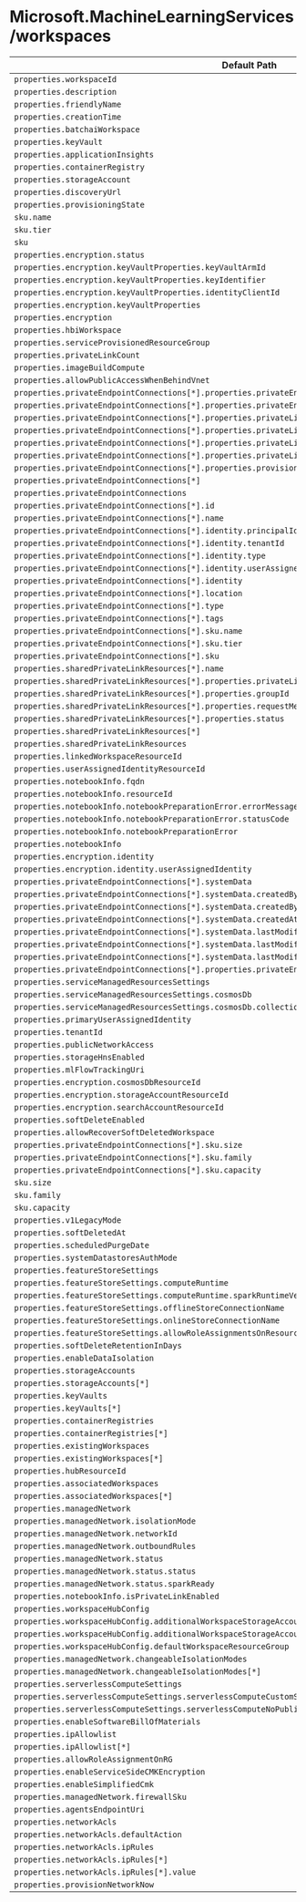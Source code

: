 # Microsoft.MachineLearningServices/workspaces

| Default Path | Alias |
|---|---|
| `properties.workspaceId` | `Microsoft.MachineLearningServices/workspaces/workspaceId` |
| `properties.description` | `Microsoft.MachineLearningServices/workspaces/description` |
| `properties.friendlyName` | `Microsoft.MachineLearningServices/workspaces/friendlyName` |
| `properties.creationTime` | `Microsoft.MachineLearningServices/workspaces/creationTime` |
| `properties.batchaiWorkspace` | `Microsoft.MachineLearningServices/workspaces/batchaiWorkspace` |
| `properties.keyVault` | `Microsoft.MachineLearningServices/workspaces/keyVault` |
| `properties.applicationInsights` | `Microsoft.MachineLearningServices/workspaces/applicationInsights` |
| `properties.containerRegistry` | `Microsoft.MachineLearningServices/workspaces/containerRegistry` |
| `properties.storageAccount` | `Microsoft.MachineLearningServices/workspaces/storageAccount` |
| `properties.discoveryUrl` | `Microsoft.MachineLearningServices/workspaces/discoveryUrl` |
| `properties.provisioningState` | `Microsoft.MachineLearningServices/workspaces/provisioningState` |
| `sku.name` | `Microsoft.MachineLearningServices/workspaces/sku.name` |
| `sku.tier` | `Microsoft.MachineLearningServices/workspaces/sku.tier` |
| `sku` | `Microsoft.MachineLearningServices/workspaces/sku` |
| `properties.encryption.status` | `Microsoft.MachineLearningServices/workspaces/encryption.status` |
| `properties.encryption.keyVaultProperties.keyVaultArmId` | `Microsoft.MachineLearningServices/workspaces/encryption.keyVaultProperties.keyVaultArmId` |
| `properties.encryption.keyVaultProperties.keyIdentifier` | `Microsoft.MachineLearningServices/workspaces/encryption.keyVaultProperties.keyIdentifier` |
| `properties.encryption.keyVaultProperties.identityClientId` | `Microsoft.MachineLearningServices/workspaces/encryption.keyVaultProperties.identityClientId` |
| `properties.encryption.keyVaultProperties` | `Microsoft.MachineLearningServices/workspaces/encryption.keyVaultProperties` |
| `properties.encryption` | `Microsoft.MachineLearningServices/workspaces/encryption` |
| `properties.hbiWorkspace` | `Microsoft.MachineLearningServices/workspaces/hbiWorkspace` |
| `properties.serviceProvisionedResourceGroup` | `Microsoft.MachineLearningServices/workspaces/serviceProvisionedResourceGroup` |
| `properties.privateLinkCount` | `Microsoft.MachineLearningServices/workspaces/privateLinkCount` |
| `properties.imageBuildCompute` | `Microsoft.MachineLearningServices/workspaces/imageBuildCompute` |
| `properties.allowPublicAccessWhenBehindVnet` | `Microsoft.MachineLearningServices/workspaces/allowPublicAccessWhenBehindVnet` |
| `properties.privateEndpointConnections[*].properties.privateEndpoint.id` | `Microsoft.MachineLearningServices/workspaces/privateEndpointConnections[*].privateEndpoint.id` |
| `properties.privateEndpointConnections[*].properties.privateEndpoint` | `Microsoft.MachineLearningServices/workspaces/privateEndpointConnections[*].privateEndpoint` |
| `properties.privateEndpointConnections[*].properties.privateLinkServiceConnectionState.status` | `Microsoft.MachineLearningServices/workspaces/privateEndpointConnections[*].privateLinkServiceConnectionState.status` |
| `properties.privateEndpointConnections[*].properties.privateLinkServiceConnectionState.description` | `Microsoft.MachineLearningServices/workspaces/privateEndpointConnections[*].privateLinkServiceConnectionState.description` |
| `properties.privateEndpointConnections[*].properties.privateLinkServiceConnectionState.actionsRequired` | `Microsoft.MachineLearningServices/workspaces/privateEndpointConnections[*].privateLinkServiceConnectionState.actionsRequired` |
| `properties.privateEndpointConnections[*].properties.privateLinkServiceConnectionState` | `Microsoft.MachineLearningServices/workspaces/privateEndpointConnections[*].privateLinkServiceConnectionState` |
| `properties.privateEndpointConnections[*].properties.provisioningState` | `Microsoft.MachineLearningServices/workspaces/privateEndpointConnections[*].provisioningState` |
| `properties.privateEndpointConnections[*]` | `Microsoft.MachineLearningServices/workspaces/privateEndpointConnections[*]` |
| `properties.privateEndpointConnections` | `Microsoft.MachineLearningServices/workspaces/privateEndpointConnections` |
| `properties.privateEndpointConnections[*].id` | `Microsoft.MachineLearningServices/workspaces/privateEndpointConnections[*].id` |
| `properties.privateEndpointConnections[*].name` | `Microsoft.MachineLearningServices/workspaces/privateEndpointConnections[*].name` |
| `properties.privateEndpointConnections[*].identity.principalId` | `Microsoft.MachineLearningServices/workspaces/privateEndpointConnections[*].identity.principalId` |
| `properties.privateEndpointConnections[*].identity.tenantId` | `Microsoft.MachineLearningServices/workspaces/privateEndpointConnections[*].identity.tenantId` |
| `properties.privateEndpointConnections[*].identity.type` | `Microsoft.MachineLearningServices/workspaces/privateEndpointConnections[*].identity.type` |
| `properties.privateEndpointConnections[*].identity.userAssignedIdentities` | `Microsoft.MachineLearningServices/workspaces/privateEndpointConnections[*].identity.userAssignedIdentities` |
| `properties.privateEndpointConnections[*].identity` | `Microsoft.MachineLearningServices/workspaces/privateEndpointConnections[*].identity` |
| `properties.privateEndpointConnections[*].location` | `Microsoft.MachineLearningServices/workspaces/privateEndpointConnections[*].location` |
| `properties.privateEndpointConnections[*].type` | `Microsoft.MachineLearningServices/workspaces/privateEndpointConnections[*].type` |
| `properties.privateEndpointConnections[*].tags` | `Microsoft.MachineLearningServices/workspaces/privateEndpointConnections[*].tags` |
| `properties.privateEndpointConnections[*].sku.name` | `Microsoft.MachineLearningServices/workspaces/privateEndpointConnections[*].sku.name` |
| `properties.privateEndpointConnections[*].sku.tier` | `Microsoft.MachineLearningServices/workspaces/privateEndpointConnections[*].sku.tier` |
| `properties.privateEndpointConnections[*].sku` | `Microsoft.MachineLearningServices/workspaces/privateEndpointConnections[*].sku` |
| `properties.sharedPrivateLinkResources[*].name` | `Microsoft.MachineLearningServices/workspaces/sharedPrivateLinkResources[*].name` |
| `properties.sharedPrivateLinkResources[*].properties.privateLinkResourceId` | `Microsoft.MachineLearningServices/workspaces/sharedPrivateLinkResources[*].privateLinkResourceId` |
| `properties.sharedPrivateLinkResources[*].properties.groupId` | `Microsoft.MachineLearningServices/workspaces/sharedPrivateLinkResources[*].groupId` |
| `properties.sharedPrivateLinkResources[*].properties.requestMessage` | `Microsoft.MachineLearningServices/workspaces/sharedPrivateLinkResources[*].requestMessage` |
| `properties.sharedPrivateLinkResources[*].properties.status` | `Microsoft.MachineLearningServices/workspaces/sharedPrivateLinkResources[*].status` |
| `properties.sharedPrivateLinkResources[*]` | `Microsoft.MachineLearningServices/workspaces/sharedPrivateLinkResources[*]` |
| `properties.sharedPrivateLinkResources` | `Microsoft.MachineLearningServices/workspaces/sharedPrivateLinkResources` |
| `properties.linkedWorkspaceResourceId` | `Microsoft.MachineLearningServices/workspaces/linkedWorkspaces.linkedWorkspaceResourceId` |
| `properties.userAssignedIdentityResourceId` | `Microsoft.MachineLearningServices/workspaces/linkedWorkspaces.userAssignedIdentityResourceId` |
| `properties.notebookInfo.fqdn` | `Microsoft.MachineLearningServices/workspaces/notebookInfo.fqdn` |
| `properties.notebookInfo.resourceId` | `Microsoft.MachineLearningServices/workspaces/notebookInfo.resourceId` |
| `properties.notebookInfo.notebookPreparationError.errorMessage` | `Microsoft.MachineLearningServices/workspaces/notebookInfo.notebookPreparationError.errorMessage` |
| `properties.notebookInfo.notebookPreparationError.statusCode` | `Microsoft.MachineLearningServices/workspaces/notebookInfo.notebookPreparationError.statusCode` |
| `properties.notebookInfo.notebookPreparationError` | `Microsoft.MachineLearningServices/workspaces/notebookInfo.notebookPreparationError` |
| `properties.notebookInfo` | `Microsoft.MachineLearningServices/workspaces/notebookInfo` |
| `properties.encryption.identity` | `Microsoft.MachineLearningServices/workspaces/encryption.identity` |
| `properties.encryption.identity.userAssignedIdentity` | `Microsoft.MachineLearningServices/workspaces/encryption.identity.userAssignedIdentity` |
| `properties.privateEndpointConnections[*].systemData` | `Microsoft.MachineLearningServices/workspaces/privateEndpointConnections[*].systemData` |
| `properties.privateEndpointConnections[*].systemData.createdBy` | `Microsoft.MachineLearningServices/workspaces/privateEndpointConnections[*].systemData.createdBy` |
| `properties.privateEndpointConnections[*].systemData.createdByType` | `Microsoft.MachineLearningServices/workspaces/privateEndpointConnections[*].systemData.createdByType` |
| `properties.privateEndpointConnections[*].systemData.createdAt` | `Microsoft.MachineLearningServices/workspaces/privateEndpointConnections[*].systemData.createdAt` |
| `properties.privateEndpointConnections[*].systemData.lastModifiedBy` | `Microsoft.MachineLearningServices/workspaces/privateEndpointConnections[*].systemData.lastModifiedBy` |
| `properties.privateEndpointConnections[*].systemData.lastModifiedByType` | `Microsoft.MachineLearningServices/workspaces/privateEndpointConnections[*].systemData.lastModifiedByType` |
| `properties.privateEndpointConnections[*].systemData.lastModifiedAt` | `Microsoft.MachineLearningServices/workspaces/privateEndpointConnections[*].systemData.lastModifiedAt` |
| `properties.privateEndpointConnections[*].properties.privateEndpoint.subnetArmId` | `Microsoft.MachineLearningServices/workspaces/privateEndpointConnections[*].privateEndpoint.subnetArmId` |
| `properties.serviceManagedResourcesSettings` | `Microsoft.MachineLearningServices/workspaces/serviceManagedResourcesSettings` |
| `properties.serviceManagedResourcesSettings.cosmosDb` | `Microsoft.MachineLearningServices/workspaces/serviceManagedResourcesSettings.cosmosDb` |
| `properties.serviceManagedResourcesSettings.cosmosDb.collectionsThroughput` | `Microsoft.MachineLearningServices/workspaces/serviceManagedResourcesSettings.cosmosDb.collectionsThroughput` |
| `properties.primaryUserAssignedIdentity` | `Microsoft.MachineLearningServices/workspaces/primaryUserAssignedIdentity` |
| `properties.tenantId` | `Microsoft.MachineLearningServices/workspaces/tenantId` |
| `properties.publicNetworkAccess` | `Microsoft.MachineLearningServices/workspaces/publicNetworkAccess` |
| `properties.storageHnsEnabled` | `Microsoft.MachineLearningServices/workspaces/storageHnsEnabled` |
| `properties.mlFlowTrackingUri` | `Microsoft.MachineLearningServices/workspaces/mlFlowTrackingUri` |
| `properties.encryption.cosmosDbResourceId` | `Microsoft.MachineLearningServices/workspaces/encryption.cosmosDbResourceId` |
| `properties.encryption.storageAccountResourceId` | `Microsoft.MachineLearningServices/workspaces/encryption.storageAccountResourceId` |
| `properties.encryption.searchAccountResourceId` | `Microsoft.MachineLearningServices/workspaces/encryption.searchAccountResourceId` |
| `properties.softDeleteEnabled` | `Microsoft.MachineLearningServices/workspaces/softDeleteEnabled` |
| `properties.allowRecoverSoftDeletedWorkspace` | `Microsoft.MachineLearningServices/workspaces/allowRecoverSoftDeletedWorkspace` |
| `properties.privateEndpointConnections[*].sku.size` | `Microsoft.MachineLearningServices/workspaces/privateEndpointConnections[*].sku.size` |
| `properties.privateEndpointConnections[*].sku.family` | `Microsoft.MachineLearningServices/workspaces/privateEndpointConnections[*].sku.family` |
| `properties.privateEndpointConnections[*].sku.capacity` | `Microsoft.MachineLearningServices/workspaces/privateEndpointConnections[*].sku.capacity` |
| `sku.size` | `Microsoft.MachineLearningServices/workspaces/sku.size` |
| `sku.family` | `Microsoft.MachineLearningServices/workspaces/sku.family` |
| `sku.capacity` | `Microsoft.MachineLearningServices/workspaces/sku.capacity` |
| `properties.v1LegacyMode` | `Microsoft.MachineLearningServices/workspaces/v1LegacyMode` |
| `properties.softDeletedAt` | `Microsoft.MachineLearningServices/workspaces/softDeletedAt` |
| `properties.scheduledPurgeDate` | `Microsoft.MachineLearningServices/workspaces/scheduledPurgeDate` |
| `properties.systemDatastoresAuthMode` | `Microsoft.MachineLearningServices/workspaces/systemDatastoresAuthMode` |
| `properties.featureStoreSettings` | `Microsoft.MachineLearningServices/workspaces/featureStoreSettings` |
| `properties.featureStoreSettings.computeRuntime` | `Microsoft.MachineLearningServices/workspaces/featureStoreSettings.computeRuntime` |
| `properties.featureStoreSettings.computeRuntime.sparkRuntimeVersion` | `Microsoft.MachineLearningServices/workspaces/featureStoreSettings.computeRuntime.sparkRuntimeVersion` |
| `properties.featureStoreSettings.offlineStoreConnectionName` | `Microsoft.MachineLearningServices/workspaces/featureStoreSettings.offlineStoreConnectionName` |
| `properties.featureStoreSettings.onlineStoreConnectionName` | `Microsoft.MachineLearningServices/workspaces/featureStoreSettings.onlineStoreConnectionName` |
| `properties.featureStoreSettings.allowRoleAssignmentsOnResourceGroupLevel` | `Microsoft.MachineLearningServices/workspaces/featureStoreSettings.allowRoleAssignmentsOnResourceGroupLevel` |
| `properties.softDeleteRetentionInDays` | `Microsoft.MachineLearningServices/workspaces/softDeleteRetentionInDays` |
| `properties.enableDataIsolation` | `Microsoft.MachineLearningServices/workspaces/enableDataIsolation` |
| `properties.storageAccounts` | `Microsoft.MachineLearningServices/workspaces/storageAccounts` |
| `properties.storageAccounts[*]` | `Microsoft.MachineLearningServices/workspaces/storageAccounts[*]` |
| `properties.keyVaults` | `Microsoft.MachineLearningServices/workspaces/keyVaults` |
| `properties.keyVaults[*]` | `Microsoft.MachineLearningServices/workspaces/keyVaults[*]` |
| `properties.containerRegistries` | `Microsoft.MachineLearningServices/workspaces/containerRegistries` |
| `properties.containerRegistries[*]` | `Microsoft.MachineLearningServices/workspaces/containerRegistries[*]` |
| `properties.existingWorkspaces` | `Microsoft.MachineLearningServices/workspaces/existingWorkspaces` |
| `properties.existingWorkspaces[*]` | `Microsoft.MachineLearningServices/workspaces/existingWorkspaces[*]` |
| `properties.hubResourceId` | `Microsoft.MachineLearningServices/workspaces/hubResourceId` |
| `properties.associatedWorkspaces` | `Microsoft.MachineLearningServices/workspaces/associatedWorkspaces` |
| `properties.associatedWorkspaces[*]` | `Microsoft.MachineLearningServices/workspaces/associatedWorkspaces[*]` |
| `properties.managedNetwork` | `Microsoft.MachineLearningServices/workspaces/managedNetwork` |
| `properties.managedNetwork.isolationMode` | `Microsoft.MachineLearningServices/workspaces/managedNetwork.isolationMode` |
| `properties.managedNetwork.networkId` | `Microsoft.MachineLearningServices/workspaces/managedNetwork.networkId` |
| `properties.managedNetwork.outboundRules` | `Microsoft.MachineLearningServices/workspaces/managedNetwork.outboundRules` |
| `properties.managedNetwork.status` | `Microsoft.MachineLearningServices/workspaces/managedNetwork.status` |
| `properties.managedNetwork.status.status` | `Microsoft.MachineLearningServices/workspaces/managedNetwork.status.status` |
| `properties.managedNetwork.status.sparkReady` | `Microsoft.MachineLearningServices/workspaces/managedNetwork.status.sparkReady` |
| `properties.notebookInfo.isPrivateLinkEnabled` | `Microsoft.MachineLearningServices/workspaces/notebookInfo.isPrivateLinkEnabled` |
| `properties.workspaceHubConfig` | `Microsoft.MachineLearningServices/workspaces/workspaceHubConfig` |
| `properties.workspaceHubConfig.additionalWorkspaceStorageAccounts` | `Microsoft.MachineLearningServices/workspaces/workspaceHubConfig.additionalWorkspaceStorageAccounts` |
| `properties.workspaceHubConfig.additionalWorkspaceStorageAccounts[*]` | `Microsoft.MachineLearningServices/workspaces/workspaceHubConfig.additionalWorkspaceStorageAccounts[*]` |
| `properties.workspaceHubConfig.defaultWorkspaceResourceGroup` | `Microsoft.MachineLearningServices/workspaces/workspaceHubConfig.defaultWorkspaceResourceGroup` |
| `properties.managedNetwork.changeableIsolationModes` | `Microsoft.MachineLearningServices/workspaces/managedNetwork.changeableIsolationModes` |
| `properties.managedNetwork.changeableIsolationModes[*]` | `Microsoft.MachineLearningServices/workspaces/managedNetwork.changeableIsolationModes[*]` |
| `properties.serverlessComputeSettings` | `Microsoft.MachineLearningServices/workspaces/serverlessComputeSettings` |
| `properties.serverlessComputeSettings.serverlessComputeCustomSubnet` | `Microsoft.MachineLearningServices/workspaces/serverlessComputeSettings.serverlessComputeCustomSubnet` |
| `properties.serverlessComputeSettings.serverlessComputeNoPublicIP` | `Microsoft.MachineLearningServices/workspaces/serverlessComputeSettings.serverlessComputeNoPublicIP` |
| `properties.enableSoftwareBillOfMaterials` | `Microsoft.MachineLearningServices/workspaces/enableSoftwareBillOfMaterials` |
| `properties.ipAllowlist` | `Microsoft.MachineLearningServices/workspaces/ipAllowlist` |
| `properties.ipAllowlist[*]` | `Microsoft.MachineLearningServices/workspaces/ipAllowlist[*]` |
| `properties.allowRoleAssignmentOnRG` | `Microsoft.MachineLearningServices/workspaces/allowRoleAssignmentOnRG` |
| `properties.enableServiceSideCMKEncryption` | `Microsoft.MachineLearningServices/workspaces/enableServiceSideCMKEncryption` |
| `properties.enableSimplifiedCmk` | `Microsoft.MachineLearningServices/workspaces/enableSimplifiedCmk` |
| `properties.managedNetwork.firewallSku` | `Microsoft.MachineLearningServices/workspaces/managedNetwork.firewallSku` |
| `properties.agentsEndpointUri` | `Microsoft.MachineLearningServices/workspaces/agentsEndpointUri` |
| `properties.networkAcls` | `Microsoft.MachineLearningServices/workspaces/networkAcls` |
| `properties.networkAcls.defaultAction` | `Microsoft.MachineLearningServices/workspaces/networkAcls.defaultAction` |
| `properties.networkAcls.ipRules` | `Microsoft.MachineLearningServices/workspaces/networkAcls.ipRules` |
| `properties.networkAcls.ipRules[*]` | `Microsoft.MachineLearningServices/workspaces/networkAcls.ipRules[*]` |
| `properties.networkAcls.ipRules[*].value` | `Microsoft.MachineLearningServices/workspaces/networkAcls.ipRules[*].value` |
| `properties.provisionNetworkNow` | `Microsoft.MachineLearningServices/workspaces/provisionNetworkNow` |

